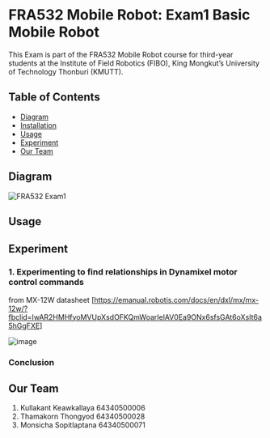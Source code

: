 # FRA532 Mobile Robot: Exam1 Basic Mobile Robot

This Exam is part of the FRA532 Mobile Robot course for third-year students at the Institute of Field Robotics (FIBO), King Mongkut’s University of Technology Thonburi (KMUTT).

## Table of Contents

- [Diagram](#Diagram)
- [Installation](#Installation)
- [Usage](#Usage)
- [Experiment](#Experiment)
- [Our Team](#Our_Team)

## Diagram

![FRA532 Exam1](https://github.com/HBBEEP/FRA532_EXAM1_6406_6428_6471/assets/122891621/5fb7cdd2-7042-4174-832a-50b4ca5c97ee)

## Usage


## Experiment

### 1. Experimenting to find relationships in Dynamixel motor control commands 

from MX-12W datasheet [https://emanual.robotis.com/docs/en/dxl/mx/mx-12w/?fbclid=IwAR2HMHfyoMVUpXsdOFKQmWoarIelAV0Ea9ONx6sfsGAt6oXsIt6a5hGgFXE] 

![image](https://github.com/HBBEEP/FRA532_EXAM1_6406_6428_6471/assets/122891621/b3046c6d-d512-4cfa-ab8d-4f6d01149191)



### Conclusion

## Our Team

1. Kullakant Keawkallaya 64340500006
2. Thamakorn Thongyod 64340500028
3. Monsicha Sopitlaptana 64340500071
